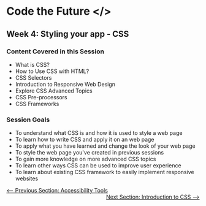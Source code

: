 # Code the Future </>

## Week 4: Styling your app - CSS

### Content Covered in this Session

* What is CSS? 
* How to Use CSS with HTML?
* CSS Selectors
* Introduction to Responsive Web Design
* Explore CSS Advanced Topics
* CSS Pre-processors
* CSS Frameworks

### Session Goals

* To understand what CSS is and how it is used to style a web page
* To learn how to write CSS and apply it on an web page
* To apply what you have learned and change the look of your web page
* To style the web page you've created in previous sessions
* To gain more knowledge on more advanced CSS topics
* To learn other ways CSS can be used to improve user experience
* To learn about existing CSS framework to easily implement responsive websites


<div style="width: 100%">
<a href='../week-3/accessibility_tools_tips.md'><-- Previous Section: Accessibility Tools</a>
<div align="right"><a href='introduction_to_css.md'>Next Section: Introduction to CSS --></a></div>
</div>